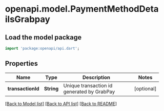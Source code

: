 # openapi.model.PaymentMethodDetailsGrabpay

## Load the model package
```dart
import 'package:openapi/api.dart';
```

## Properties
Name | Type | Description | Notes
------------ | ------------- | ------------- | -------------
**transactionId** | **String** | Unique transaction id generated by GrabPay | [optional] 

[[Back to Model list]](../README.md#documentation-for-models) [[Back to API list]](../README.md#documentation-for-api-endpoints) [[Back to README]](../README.md)


